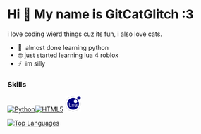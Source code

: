 Hi 👋 My name is GitCatGlitch :3
=============================

i love coding wierd things cuz its fun, i also love cats.

* 🧠  almost done learning python
* 🤓 just started learning lua 4 roblox
* ⚡  im silly
  
### Skills


<p align="left">
<a href="https://www.python.org/" target="_blank" rel="noreferrer"><img src="https://raw.githubusercontent.com/danielcranney/readme-generator/main/public/icons/skills/python-colored.svg" width="36" height="36" alt="Python" /></a><a href="https://developer.mozilla.org/en-US/docs/Glossary/HTML5" target="_blank" rel="noreferrer"><img src="https://raw.githubusercontent.com/danielcranney/readme-generator/main/public/icons/skills/html5-colored.svg" width="36" height="36" alt="HTML5" /></a><a href="https://nodejs.org/en/" target="_blank" rel="noreferrer"></a>
  <a href="https://create.roblox.com/" target="_blank" rel="noreferrer"><img src="https://raw.githubusercontent.com/danielcranney/profileme-dev/refs/heads/main/public/icons/skills/lua-colored.svg" width="36" height="36" alt="Python" /></a>
</p>


<a href="https://github.com/GitCat-glitch" align="left"><img src="https://github-readme-stats.vercel.app/api/top-langs/?username=GitCat-glitch&langs_count=10&title_color=0891b2&text_color=14b8a6&icon_color=3382ed&bg_color=1c1917&hide_border=true&locale=en&custom_title=Top%20%Languages" alt="Top Languages" /></a>
